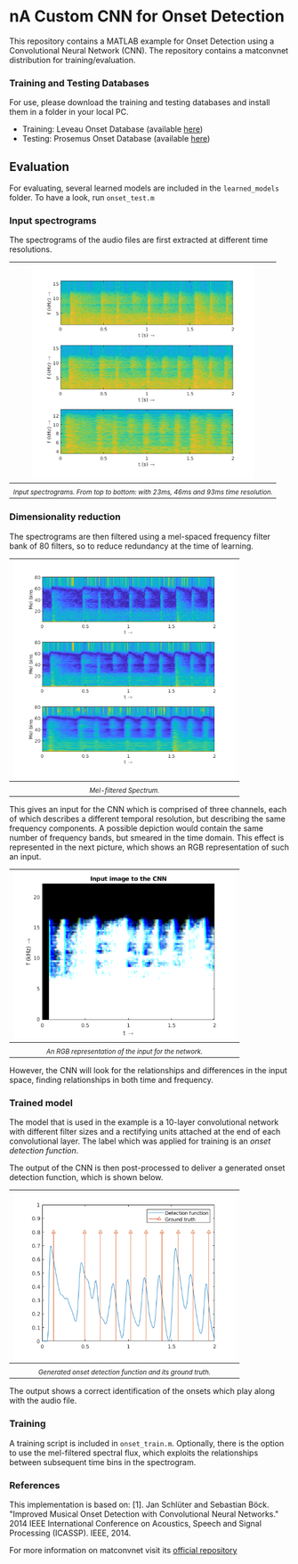 # nA Custom CNN for Onset Detection
This repository contains a MATLAB example for Onset Detection using a Convolutional Neural Network (CNN). The repository contains a matconvnet distribution for training/evaluation.

### Training and Testing Databases
For use, please download the training and testing databases and install them in a folder in your local PC.
* Training: Leveau Onset Database (available [here](http://www.tsi.telecom-paristech.fr/aao/en/2011/07/13/onset_leveau-a-database-for-onset-detection/))
* Testing: Prosemus Onset Database (available [here](http://first.hansanet.ee/~istchoruso/wiki/index.php/Onset_Detection_Database))

## Evaluation
For evaluating, several learned models are included in the ```learned_models``` folder. To have a look, run ```onset_test.m```

### Input spectrograms ###
The spectrograms of the audio files are first extracted at different time resolutions.

|<img src="images/input_spectrograms.png" alt="Spectrograms" width="400px"/>|
|:--:|
| <sub> *Input spectrograms. From top to bottom: with 23ms, 46ms and 93ms time resolution.* </sub>|


### Dimensionality reduction ###
The spectrograms are then filtered using a mel-spaced frequency filter bank of 80 filters, so to reduce redundancy at the time of learning.

|<img src="images/melfilter_representation.png" alt="Mel spectra" width="400px"/>|
|:--:|
| <sub> *Mel-filtered Spectrum.*  </sub>|


This gives an input for the CNN which is comprised of three channels, each of which describes a different temporal resolution, but describing the same frequency components. A possible depiction would contain the same number of frequency bands, but smeared in the time domain. This effect is represented in the next picture, which shows an RGB representation of such an input.

|<img src="images/cnn_input.png" alt="CNN Input" width="400px"/>|
|:--:|
| <sub> *An RGB representation of the input for the network.* </sub>|

However, the CNN will look for the relationships and differences in the input space, finding relationships in both time and frequency.

### Trained model
The model that is used in the example is a 10-layer convolutional network with different filter sizes and a rectifying units attached at the end of each convolutional layer. The label which was applied for training is an _onset detection function_.

The output of the CNN is then post-processed to deliver a generated onset detection function, which is shown below.

|<img src="images/detection_function.png" alt="Detection function" width="400px"/>|
|:--:|
| <sub> *Generated onset detection function and its ground truth.* </sub>|

The output shows a correct identification of the onsets which play along with the audio file.


### Training
A training script is included in ```onset_train.m```. Optionally, there is the option to use the mel-filtered spectral flux, which exploits the relationships between subsequent time bins in the spectrogram.

### References
This implementation is based on:
[1]. Jan Schlüter and Sebastian Böck. "Improved Musical Onset Detection with Convolutional Neural Networks." 2014 IEEE International Conference on Acoustics, Speech and Signal Processing (ICASSP). IEEE, 2014.

For more information on matconvnet visit its [official repository](https://github.com/vlfeat/matconvnet)
